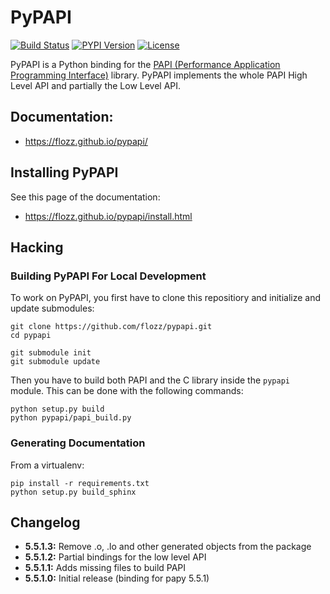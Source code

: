 # PyPAPI

[![Build Status](https://travis-ci.org/flozz/pypapi.svg?branch=master)](https://travis-ci.org/flozz/pypapi)
[![PYPI Version](https://img.shields.io/pypi/v/python_papi.svg)](https://pypi.python.org/pypi/python_papi)
[![License](https://img.shields.io/pypi/l/python_papi.svg)](https://flozz.github.io/pypapi/licenses.html)

PyPAPI is a Python binding for the [PAPI (Performance Application Programming
Interface)][libpapi] library. PyPAPI implements the whole PAPI High Level API
and partially the Low Level API.


## Documentation:

* https://flozz.github.io/pypapi/


## Installing PyPAPI

See this page of the documentation:

* https://flozz.github.io/pypapi/install.html


## Hacking

### Building PyPAPI For Local Development

To work on PyPAPI, you first have to clone this repositiory and initialize and
update submodules:

    git clone https://github.com/flozz/pypapi.git
    cd pypapi

    git submodule init
    git submodule update

Then you have to build both PAPI and the C library inside the `pypapi` module.
This can be done with the following commands:

    python setup.py build
    python pypapi/papi_build.py



### Generating Documentation

From a virtualenv:

    pip install -r requirements.txt
    python setup.py build_sphinx


[libpapi]: http://icl.cs.utk.edu/papi/index.html


## Changelog

* **5.5.1.3:** Remove .o, .lo and other generated objects from the package
* **5.5.1.2:** Partial bindings for the low level API
* **5.5.1.1:** Adds missing files to build PAPI
* **5.5.1.0:** Initial release (binding for papy 5.5.1)
